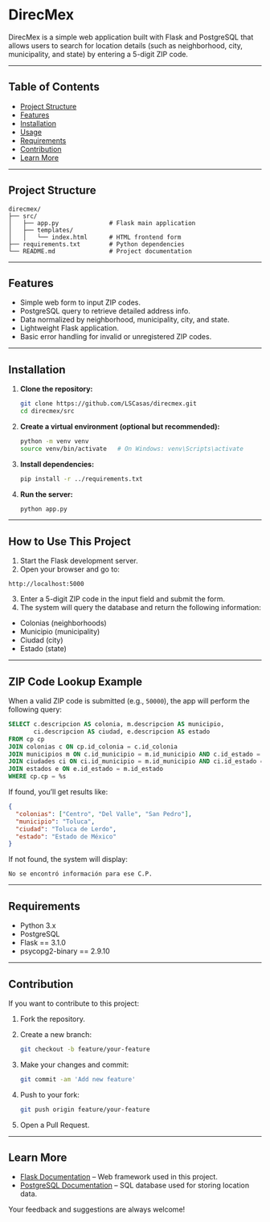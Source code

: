 # DirecMex

DirecMex is a simple web application built with Flask and PostgreSQL that allows users to search for location details (such as neighborhood, city, municipality, and state) by entering a 5-digit ZIP code.

---

## Table of Contents

- [Project Structure](#project-structure)
- [Features](#features)
- [Installation](#installation)
- [Usage](#how-to-use-this-project)
- [Requirements](#requirements)
- [Contribution](#contribution)
- [Learn More](#learn-more)

---

## Project Structure

```
direcmex/
├── src/
│   ├── app.py              # Flask main application
│   ├── templates/
│   │   └── index.html      # HTML frontend form
├── requirements.txt        # Python dependencies
└── README.md               # Project documentation
```

---

## Features

- Simple web form to input ZIP codes.
- PostgreSQL query to retrieve detailed address info.
- Data normalized by neighborhood, municipality, city, and state.
- Lightweight Flask application.
- Basic error handling for invalid or unregistered ZIP codes.

---

## Installation

1. **Clone the repository:**

   ```bash
   git clone https://github.com/LSCasas/direcmex.git
   cd direcmex/src
   ```

2. **Create a virtual environment (optional but recommended):**

   ```bash
   python -m venv venv
   source venv/bin/activate   # On Windows: venv\Scripts\activate
   ```

3. **Install dependencies:**

   ```bash
   pip install -r ../requirements.txt
   ```

4. **Run the server:**

   ```bash
   python app.py
   ```

---

## How to Use This Project

1. Start the Flask development server.
2. Open your browser and go to:

```
http://localhost:5000
```

3. Enter a 5-digit ZIP code in the input field and submit the form.
4. The system will query the database and return the following information:

- Colonias (neighborhoods)
- Municipio (municipality)
- Ciudad (city)
- Estado (state)

---

## ZIP Code Lookup Example

When a valid ZIP code is submitted (e.g., `50000`), the app will perform the following query:

```sql
SELECT c.descripcion AS colonia, m.descripcion AS municipio,
       ci.descripcion AS ciudad, e.descripcion AS estado
FROM cp cp
JOIN colonias c ON cp.id_colonia = c.id_colonia
JOIN municipios m ON c.id_municipio = m.id_municipio AND c.id_estado = m.id_estado
JOIN ciudades ci ON ci.id_municipio = m.id_municipio AND ci.id_estado = m.id_estado
JOIN estados e ON e.id_estado = m.id_estado
WHERE cp.cp = %s
```

If found, you’ll get results like:

```json
{
  "colonias": ["Centro", "Del Valle", "San Pedro"],
  "municipio": "Toluca",
  "ciudad": "Toluca de Lerdo",
  "estado": "Estado de México"
}
```

If not found, the system will display:

```
No se encontró información para ese C.P.
```

---

## Requirements

- Python 3.x
- PostgreSQL
- Flask == 3.1.0
- psycopg2-binary == 2.9.10

---

## Contribution

If you want to contribute to this project:

1. Fork the repository.
2. Create a new branch:

   ```bash
   git checkout -b feature/your-feature
   ```

3. Make your changes and commit:

   ```bash
   git commit -am 'Add new feature'
   ```

4. Push to your fork:

   ```bash
   git push origin feature/your-feature
   ```

5. Open a Pull Request.

---

## Learn More

- [Flask Documentation](https://flask.palletsprojects.com/) – Web framework used in this project.
- [PostgreSQL Documentation](https://www.postgresql.org/docs/) – SQL database used for storing location data.

Your feedback and suggestions are always welcome!
